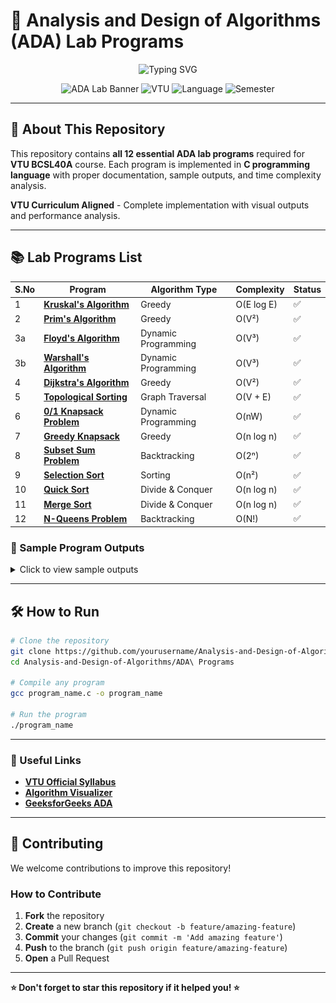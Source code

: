 # 🚀 Analysis and Design of Algorithms (ADA) Lab Programs

<div align="center">
<img src="https://readme-typing-svg.herokuapp.com?font=Fira+Code&size=22&duration=3000&pause=1000&color=2E8B57&center=true&vCenter=true&width=500&lines=Complete+ADA+Lab+Solutions;VTU+BCSL40A+Programs;12+Essential+Algorithms;Ready+to+Compile+%26+Run" alt="Typing SVG" />

![ADA Lab Banner](https://img.shields.io/badge/ADA-Lab%20Programs-brightgreen?style=for-the-badge&logo=algorithm)
![VTU](https://img.shields.io/badge/VTU-BCSL40A-blue?style=for-the-badge&logo=university)
![Language](https://img.shields.io/badge/Language-C-orange?style=for-the-badge&logo=c)
![Semester](https://img.shields.io/badge/Semester-4th-red?style=for-the-badge)

</div>

---

## 🎯 About This Repository

This repository contains **all 12 essential ADA lab programs** required for **VTU BCSL40A** course. Each program is implemented in **C programming language** with proper documentation, sample outputs, and time complexity analysis.

**VTU Curriculum Aligned** - Complete implementation with visual outputs and performance analysis.

---

## 📚 Lab Programs List

| S.No | Program | Algorithm Type | Complexity | Status |
|------|---------|----------------|------------|--------|
| 1 | [**Kruskal's Algorithm**](ADA%20Programs/Kruskal_Algorithm.c) | Greedy | O(E log E) | ✅ |
| 2 | [**Prim's Algorithm**](ADA%20Programs/Prims_Algorithm.c) | Greedy | O(V²) | ✅ |
| 3a | [**Floyd's Algorithm**](ADA%20Programs/Floyd_Algorithm.c) | Dynamic Programming | O(V³) | ✅ |
| 3b | [**Warshall's Algorithm**](ADA%20Programs/Warshal_Algorithm.c) | Dynamic Programming | O(V³) | ✅ |
| 4 | [**Dijkstra's Algorithm**](ADA%20Programs/Dijkstras_Algorithm.c) | Greedy | O(V²) | ✅ |
| 5 | [**Topological Sorting**](ADA%20Programs/Topological.c) | Graph Traversal | O(V + E) | ✅ |
| 6 | [**0/1 Knapsack Problem**](ADA%20Programs/knapsack_01.c) | Dynamic Programming | O(nW) | ✅ |
| 7 | [**Greedy Knapsack**](ADA%20Programs/Dis_knapsack.c) | Greedy | O(n log n) | ✅ |
| 8 | [**Subset Sum Problem**](ADA%20Programs/set.c) | Backtracking | O(2ⁿ) | ✅ |
| 9 | [**Selection Sort**](ADA%20Programs/selection.c) | Sorting | O(n²) | ✅ |
| 10 | [**Quick Sort**](ADA%20Programs/Quick.c) | Divide & Conquer | O(n log n) | ✅ |
| 11 | [**Merge Sort**](ADA%20Programs/Merge.c) | Divide & Conquer | O(n log n) | ✅ |
| 12 | [**N-Queens Problem**](ADA%20Programs/Nqueen.c) | Backtracking | O(N!) | ✅ |

### 🎨 Sample Program Outputs

<details>
<summary>Click to view sample outputs</summary>

#### 1. Kruskal's Algorithm - Minimum Cost Spanning Tree
<img src="ADA Programs/Images/Kruskal.jpg" alt="Kruskal's Algorithm Output" width="500"/>

#### 2. Prim's Algorithm - Minimum Cost Spanning Tree
<img src="ADA Programs/Images/Prims.jpg" alt="Prim's Algorithm Output" width="500"/>

#### 3a. Floyd's Algorithm - All-Pairs Shortest Paths
<img src="ADA Programs/Images/Floyd .jpg" alt="Floyd's Algorithm Output" width="500"/>

#### 3b. Warshall's Algorithm - Transitive Closure
<img src="ADA Programs/Images/Warshal.jpg" alt="Warshall's Algorithm Output" width="500"/>

#### 4. Dijkstra's Algorithm - Single Source Shortest Path
<img src="ADA Programs/Images/Dijkstra.PNG" alt="Dijkstra's Algorithm Output" width="500"/>

#### 5. Topological Sorting - Ordering of Vertices in DAG
<img src="ADA Programs/Images/Topological.PNG" alt="Topological Sort Output" width="500"/>

#### 6. 0/1 Knapsack Problem - Using Dynamic Programming
<img src="ADA Programs/Images/knapsack.PNG" alt="0/1 Knapsack Output" width="500"/>

#### 7. Greedy Knapsack - Discrete & Continuous
<img src="ADA Programs/Images/disknapsack.PNG" alt="Greedy Knapsack Output" width="500"/>

#### 8. Subset Sum Problem - Using Backtracking
<img src="ADA Programs/Images/set.PNG" alt="Subset Sum Output" width="500"/>

#### 9. Selection Sort - With Time Complexity Analysis
<img src="ADA Programs/Images/Sele.png" alt="Selection Sort Output" width="500"/>
<img src="ADA Programs/Images/Selection.png" alt="Selection Sort Analysis" width="500"/>

#### 10. Quick Sort - With Time Complexity Analysis
<img src="ADA Programs/Images/qui.png" alt="Quick Sort Output" width="500"/>

#### 11. Merge Sort - With Time Complexity Analysis
<img src="ADA Programs/Images/Merge.png" alt="Merge Sort Output" width="500"/>

#### 12. N-Queens Problem - Backtracking Solution
<img src="ADA Programs/Images/nqueen.png" alt="N-Queens Output" width="500"/>

</details>

---

## 🛠️ How to Run

```bash
# Clone the repository
git clone https://github.com/yourusername/Analysis-and-Design-of-Algorithms.git
cd Analysis-and-Design-of-Algorithms/ADA\ Programs

# Compile any program
gcc program_name.c -o program_name

# Run the program
./program_name
```

---

### 🔗 Useful Links
- [**VTU Official Syllabus**](https://vtu.ac.in/en/b-e-scheme-syllabus/)
- [**Algorithm Visualizer**](https://algorithm-visualizer.org/)
- [**GeeksforGeeks ADA**](https://www.geeksforgeeks.org/fundamentals-of-algorithms/)

---

## 🤝 Contributing

We welcome contributions to improve this repository!

### How to Contribute
1. **Fork** the repository
2. **Create** a new branch (`git checkout -b feature/amazing-feature`)
3. **Commit** your changes (`git commit -m 'Add amazing feature'`)
4. **Push** to the branch (`git push origin feature/amazing-feature`)
5. **Open** a Pull Request

---

**⭐ Don't forget to star this repository if it helped you! ⭐**

</div>
